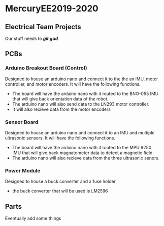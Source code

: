 # MercuryEE2019-2020
## Electrical Team Projects
Our stuff needs to **_git gud_**

## PCBs

### Arduino Breakout Board (Control)
Designed to house an arduino nano and connect it to the the an IMU, motor controller, and  motor encoders. It will have the following functions.

* The board will have the arduino nano with it routed to the BNO-055 IMU that will give back orientation data of the robot. 
* The arduino nano will also send data to the LN293 motor controller. 
* It will also recieve data from the motor encoders
### Sensor Board 
Designed to house an arduino nano and connect it to an IMU and multiple ultrasonic sensors. It will have the following functions.

* The board will have the arduino nano with it routed to the MPU 9250 IMU that will give back magnatometer data to detect a magnetic field. 
* The arduino nano will also recieve data from the three ultrasonic senors. 
### Power Module
Designed to house a buck converter and a fuse holder 

* the buck converter that will be used is LM2596
## Parts 
Eventually add some things 
